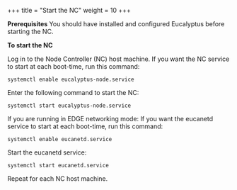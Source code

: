 +++
title = "Start the NC"
weight = 10
+++

**Prerequisites** You should have installed and configured Eucalyptus before starting the NC. 

**To start the NC** 

Log in to the Node Controller (NC) host machine. If you want the NC service to start at each boot-time, run this command: 

    systemctl enable eucalyptus-node.service

Enter the following command to start the NC: 

    systemctl start eucalyptus-node.service

If you are running in EDGE networking mode: If you want the eucanetd service to start at each boot-time, run this command: 

    systemctl enable eucanetd.service

Start the eucanetd service: 

    systemctl start eucanetd.service

Repeat for each NC host machine. 